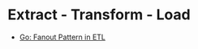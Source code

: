# Extract - Transform - Load

- [Go: Fanout Pattern in ETL](https://medium.com/a-journey-with-go/go-fan-out-pattern-in-our-etl-9357a1731257)
